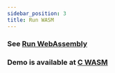 ```yaml
---
sidebar_position: 3
title: Run WASM
---
```


### See [Run WebAssembly](/run-webassembly)

### Demo is available at [C WASM](pathname:///webassembly-examples-eratosthenes/demos/c/)